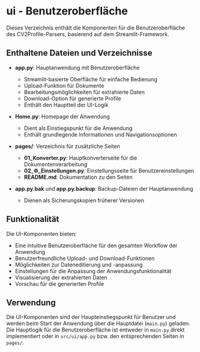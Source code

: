 # ui - Benutzeroberfläche

Dieses Verzeichnis enthält die Komponenten für die Benutzeroberfläche des CV2Profile-Parsers, basierend auf dem Streamlit-Framework.

## Enthaltene Dateien und Verzeichnisse

- **app.py**: Hauptanwendung mit Benutzeroberfläche
  - Streamlit-basierte Oberfläche für einfache Bedienung
  - Upload-Funktion für Dokumente
  - Bearbeitungsmöglichkeiten für extrahierte Daten
  - Download-Option für generierte Profile
  - Enthält den Hauptteil der UI-Logik

- **Home.py**: Homepage der Anwendung
  - Dient als Einstiegspunkt für die Anwendung
  - Enthält grundlegende Informationen und Navigationsoptionen

- **pages/**: Verzeichnis für zusätzliche Seiten
  - **01_Konverter.py**: Hauptkonverterseite für die Dokumentenverarbeitung
  - **02_⚙️_Einstellungen.py**: Einstellungsseite für Benutzereinstellungen
  - **README.md**: Dokumentation zu den Seiten

- **app.py.bak** und **app.py.backup**: Backup-Dateien der Hauptanwendung
  - Dienen als Sicherungskopien früherer Versionen

## Funktionalität

Die UI-Komponenten bieten:

- Eine intuitive Benutzeroberfläche für den gesamten Workflow der Anwendung
- Benutzerfreundliche Upload- und Download-Funktionen
- Möglichkeiten zur Dateneditierung und -anpassung
- Einstellungen für die Anpassung der Anwendungsfunktionalität
- Visualisierung der extrahierten Daten
- Vorschau für die generierten Profile

## Verwendung

Die UI-Komponenten sind der Haupteinstiegspunkt für Benutzer und werden beim Start der Anwendung über die Hauptdatei (`main.py`) geladen. Die Hauptlogik für die Benutzeroberfläche ist entweder in `main.py` direkt implementiert oder in `src/ui/app.py` bzw. den entsprechenden Seiten in `pages/`. 